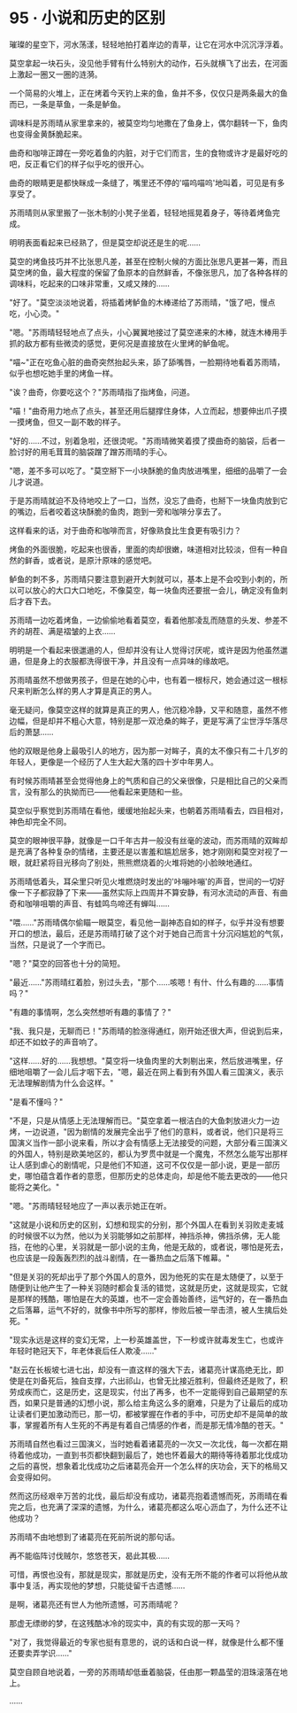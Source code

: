 <link rel="stylesheet" href="../styles/text.css" />
<h1>95 · 小说和历史的区别</h1>

璀璨的星空下，河水荡漾，轻轻地拍打着岸边的青草，让它在河水中沉沉浮浮着。

莫空拿起一块石头，没见他手臂有什么特别大的动作，石头就横飞了出去，在河面上激起一圈又一圈的涟漪。

一个简易的火堆上，正在烤着今天钓上来的鱼，鱼并不多，仅仅只是两条最大的鱼而已，一条是草鱼，一条是鲈鱼。

调味料是苏雨晴从家里拿来的，被莫空均匀地撒在了鱼身上，偶尔翻转一下，鱼肉也变得金黄酥脆起来。

曲奇和咖啡正蹲在一旁吃着鱼的内脏，对于它们而言，生的食物或许才是最好吃的吧，反正看它们的样子似乎吃的很开心。

曲奇的眼睛更是都快眯成一条缝了，嘴里还不停的'喵呜喵呜'地叫着，可见是有多享受了。

苏雨晴则从家里搬了一张木制的小凳子坐着，轻轻地摇晃着身子，等待着烤鱼完成。

明明表面看起来已经熟了，但是莫空却说还是生的呢……

莫空的烤鱼技巧并不比张思凡差，甚至在控制火候的方面比张思凡更甚一筹，而且莫空烤的鱼，最大程度的保留了鱼原本的自然鲜香，不像张思凡，加了各种各样的调味料，吃起来的口味非常重，又咸又辣的……

"好了。"莫空淡淡地说着，将插着烤鲈鱼的木棒递给了苏雨晴，"饿了吧，慢点吃，小心烫。"

"嗯。"苏雨晴轻轻地点了点头，小心翼翼地接过了莫空递来的木棒，就连木棒用手抓的敌方都有些微烫的感觉，更何况是直接放在火里烤的鲈鱼呢。

"喵\~"正在吃鱼心脏的曲奇突然抬起头来，舔了舔嘴唇，一脸期待地看着苏雨晴，似乎也想吃她手里的烤鱼一样。

"诶？曲奇，你要吃这个？"苏雨晴指了指烤鱼，问道。

"喵！"曲奇用力地点了点头，甚至还用后腿撑住身体，人立而起，想要伸出爪子摸一摸烤鱼，但又一副不敢的样子。

"好的……不过，别着急啦，还很烫呢。"苏雨晴微笑着摸了摸曲奇的脑袋，后者一脸讨好的用毛茸茸的脑袋蹭了蹭苏雨晴的手心。

"嗯，差不多可以吃了。"莫空掰下一小块酥脆的鱼肉放进嘴里，细细的品嚼了一会儿才说道。

于是苏雨晴就迫不及待地咬上了一口，当然，没忘了曲奇，也掰下一块鱼肉放到它的嘴边，后者咬着这块酥脆的鱼肉，跑到一旁和咖啡分享去了。

这样看来的话，对于曲奇和咖啡而言，好像熟食比生食更有吸引力？

烤鱼的外面很脆，吃起来也很香，里面的肉却很嫩，味道相对比较淡，但有一种自然的鲜香，或者说，是原汁原味的感觉吧。

鲈鱼的刺不多，苏雨晴只要注意到避开大刺就可以，基本上是不会咬到小刺的，所以可以放心的大口大口地吃，不像莫空，每一块鱼肉还要抿一会儿，确定没有鱼刺后才吞下去。

苏雨晴一边吃着烤鱼，一边偷偷地看着莫空，看着他那凌乱而随意的头发、参差不齐的胡茬、满是褶皱的上衣……

明明是一个看起来很邋遢的人，但却并没有让人觉得讨厌呢，或许是因为他虽然邋遢，但是身上的衣服都洗得很干净，并且没有一点异味的缘故吧。

苏雨晴虽然不想做男孩子，但是在她的心中，也有着一根标尺，她会通过这一根标尺来判断怎么样的男人才算是真正的男人。

毫无疑问，像莫空这样的就算是真正的男人，他沉稳冷静，又平和随意，虽然不修边幅，但是却并不粗心大意，特别是那一双沧桑的眸子，更是写满了尘世浮华落尽后的萧瑟……

他的双眼是他身上最吸引人的地方，因为那一对眸子，真的太不像只有二十几岁的年轻人，更像是一个经历了人生大起大落的四十岁中年男人。

有时候苏雨晴甚至会觉得他身上的气质和自己的父亲很像，只是相比自己的父亲而言，没有那么的执拗而已——他看起来更随和一些。

莫空似乎察觉到苏雨晴在看他，缓缓地抬起头来，也朝着苏雨晴看去，四目相对，神色却完全不同。

莫空的眼神很平静，就像是一口千年古井一般没有丝毫的波动，而苏雨晴的双眸却是充满了各种复杂的情绪，主要还是以害羞和尴尬居多，她才刚刚和莫空对视了一眼，就赶紧将目光移向了别处，熊熊燃烧着的火堆将她的小脸映地通红。

苏雨晴低着头，耳朵里只听见火堆燃烧时发出的'咔嘣咔嘣'的声音，世间的一切好像一下子都寂静了下来——虽然实际上四周并不算安静，有河水流动的声音、有曲奇和咖啡咀嚼的声音、有蛙鸣鸟啼还有蝉叫……

"喂……"苏雨晴偶尔偷瞄一眼莫空，看见他一副神态自如的样子，似乎并没有想要开口的想法，最后，还是苏雨晴打破了这个对于她自己而言十分沉闷尴尬的气氛，当然，只是说了一个字而已。

"嗯？"莫空的回答也十分的简短。

"最近……"苏雨晴红着脸，别过头去，"那个……咳嗯！有什、什么有趣的……事情吗？"

"有趣的事情啊，怎么突然想听有趣的事情了？"

"我、我只是，无聊而已！"苏雨晴的脸涨得通红，刚开始还很大声，但说到后来，却还不如蚊子的声音响了。

"这样……好的……我想想。"莫空将一块鱼肉里的大刺剔出来，然后放进嘴里，仔细地咀嚼了一会儿后才咽下去，"嗯，最近在网上看到有外国人看三国演义，表示无法理解剧情为什么会这样。"

"是看不懂吗？"

"不是，只是从情感上无法理解而已。"莫空拿着一根洁白的大鱼刺放进火力一边烤，一边说道，"因为剧情的发展完全出乎了他们的意料，或者说，他们只是将三国演义当作一部小说来看，所以才会有情感上无法接受的问题，大部分看三国演义的外国人，特别是欧美地区的，都认为罗贯中就是一个魔鬼，不然怎么能写出那样让人感到虐心的剧情呢，只是他们不知道，这可不仅仅是一部小说，更是一部历史，哪怕蕴含着作者的意愿，但那历史的总体走向，却是他不能去更改的——他只能将之美化。"

"嗯。"苏雨晴轻轻地应了一声以表示她正在听。

"这就是小说和历史的区别，幻想和现实的分别，那个外国人在看到关羽败走麦城的时候很不以为然，他以为关羽能够如之前那样，神挡杀神，佛挡杀佛，无人能挡，在他的心里，关羽就是一部小说的主角，他是无敌的，或者说，哪怕是死去，也应该是一段轰轰烈烈的战斗剧情，在一番热血之后落下帷幕。"

"但是关羽的死却出乎了那个外国人的意外，因为他死的实在是太随便了，以至于随便到让他产生了一种关羽随时都会复活的错觉，这就是历史，这就是现实，它就是那样的残酷，哪怕是在大的英雄，也不一定会善始善终，运气好的，在一番热血之后落幕，运气不好的，就像书中所写的那样，惨败后被一举击溃，被人生擒后处死。"

"现实永远是这样的变幻无常，上一秒英雄盖世，下一秒或许就毒发生亡，也或许年轻时艳冠天下，年老体衰后任人欺凌……"

"赵云在长板坡七进七出，却没有一直这样的强大下去，诸葛亮计谋高绝无比，即使是在刘备死后，独自支撑，六出祁山，也曾无比接近胜利，但最终还是败了，积劳成疾而亡，这是历史，这是现实，付出了再多，也不一定能得到自己最期望的东西，如果只是普通的幻想小说，那么给主角这么多的磨难，只是为了让最后的成功让读者们更加激动而已，那一切，都被掌握在作者的手中，可历史却不是简单的故事，掌握着所有人生死的不再是有着自己情感的作者，而是那无情冷酷的苍天。"

苏雨晴自然也看过三国演义，当时她看着诸葛亮的一次又一次北伐，每一次都在期待着他成功，一直到书页都快翻到最后了，她也怀着最大的期待等待着那北伐成功之后的喜悦，想象着北伐成功之后诸葛亮会开一个怎么样的庆功会，天下的格局又会变得如何。

然而这历经艰辛万苦的北伐，最后却没有成功，诸葛亮抱着遗憾而死，苏雨晴在看完之后，也充满了深深的遗憾，为什么，诸葛亮都这么呕心沥血了，为什么还不让他成功？

苏雨晴不由地想到了诸葛亮在死前所说的那句话。

再不能临阵讨伐贼尔，悠悠苍天，曷此其极……

可惜，再恨也没有，那就是现实，那就是历史，没有无所不能的作者可以将他从故事中复活，再实现他的梦想，只能徒留千古遗憾……

是啊，诸葛亮还有世人为他所遗憾，可苏雨晴呢？

那虚无缥缈的梦，在这残酷冰冷的现实中，真的有实现的那一天吗？

"对了，我觉得最近的专家也挺有意思的，说的话和白说一样，就像是什么都不懂还要卖弄学识……"

莫空自顾自地说着，一旁的苏雨晴却低垂着脑袋，任由那一颗晶莹的泪珠滚落在地上。

……
